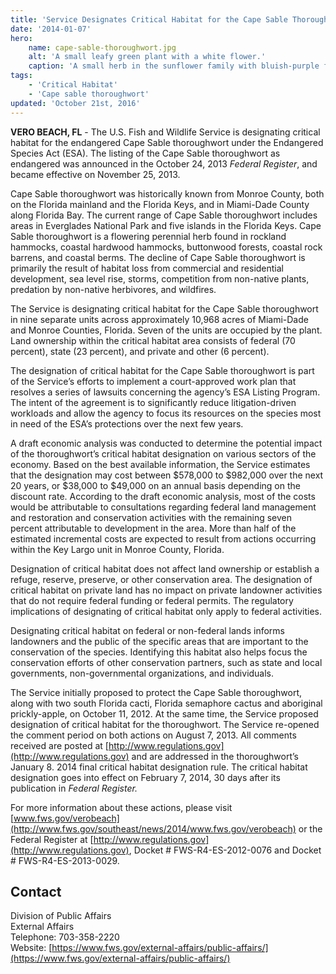 ```yaml
---
title: 'Service Designates Critical Habitat for the Cape Sable Thoroughwort'
date: '2014-01-07'
hero:
    name: cape-sable-thoroughwort.jpg
    alt: 'A small leafy green plant with a white flower.'
    caption: 'A small herb in the sunflower family with bluish-purple flowers. Photo by NPS.'
tags:
    - 'Critical Habitat'
    - 'Cape sable thoroughwort'
updated: 'October 21st, 2016'
---
```


**VERO BEACH, FL** - The U.S. Fish and Wildlife Service is designating critical habitat for the endangered Cape Sable thoroughwort under the Endangered Species Act (ESA). The listing of the Cape Sable thoroughwort as endangered was announced in the October 24, 2013 _Federal Register_, and became effective on November 25, 2013.

Cape Sable thoroughwort was historically known from Monroe County, both on the Florida mainland and the Florida Keys, and in Miami-Dade County along Florida Bay. The current range of Cape Sable thoroughwort includes areas in Everglades National Park and five islands in the Florida Keys. Cape Sable thoroughwort is a flowering perennial herb found in rockland hammocks, coastal hardwood hammocks, buttonwood forests, coastal rock barrens, and coastal berms. The decline of Cape Sable thoroughwort is primarily the result of habitat loss from commercial and residential development, sea level rise, storms, competition from non-native plants, predation by non-native herbivores, and wildfires.

The Service is designating critical habitat for the Cape Sable thoroughwort in nine separate units across approximately 10,968 acres of Miami-Dade and Monroe Counties, Florida. Seven of the units are occupied by the plant. Land ownership within the critical habitat area consists of federal (70 percent), state (23 percent), and private and other (6 percent).

The designation of critical habitat for the Cape Sable thoroughwort is part of the Service’s efforts to implement a court-approved work plan that resolves a series of lawsuits concerning the agency’s ESA Listing Program. The intent of the agreement is to significantly reduce litigation-driven workloads and allow the agency to focus its resources on the species most in need of the ESA’s protections over the next few years.

A draft economic analysis was conducted to determine the potential impact of the thoroughwort’s critical habitat designation on various sectors of the economy. Based on the best available information, the Service estimates that the designation may cost between $578,000 to $982,000 over the next 20 years, or $38,000 to $49,000 on an annual basis depending on the discount rate. According to the draft economic analysis, most of the costs would be attributable to consultations regarding federal land management and restoration and conservation activities with the remaining seven percent attributable to development in the area. More than half of the estimated incremental costs are expected to result from actions occurring within the Key Largo unit in Monroe County, Florida.

Designation of critical habitat does not affect land ownership or establish a refuge, reserve, preserve, or other conservation area. The designation of critical habitat on private land has no impact on private landowner activities that do not require federal funding or federal permits. The regulatory implications of designating of critical habitat only apply to federal activities.

Designating critical habitat on federal or non-federal lands informs landowners and the public of the specific areas that are important to the conservation of the species. Identifying this habitat also helps focus the conservation efforts of other conservation partners, such as state and local governments, non-governmental organizations, and individuals.

The Service initially proposed to protect the Cape Sable thoroughwort, along with two south Florida cacti, Florida semaphore cactus and aboriginal prickly-apple, on October 11, 2012\. At the same time, the Service proposed designation of critical habitat for the thoroughwort. The Service re-opened the comment period on both actions on August 7, 2013\. All comments received are posted at [http://www.regulations.gov](http://www.regulations.gov) and are addressed in the thoroughwort’s January 8\. 2014 final critical habitat designation rule. The critical habitat designation goes into effect on February 7, 2014, 30 days after its publication in _Federal Register._

For more information about these actions, please visit [www.fws.gov/verobeach](http://www.fws.gov/southeast/news/2014/www.fws.gov/verobeach) or the Federal Register at [http://www.regulations.gov](http://www.regulations.gov), Docket # FWS-R4-ES-2012-0076 and Docket # FWS-R4-ES-2013-0029.

## Contact

Division of Public Affairs  
External Affairs  
Telephone: 703-358-2220  
Website: [https://www.fws.gov/external-affairs/public-affairs/](https://www.fws.gov/external-affairs/public-affairs/)
